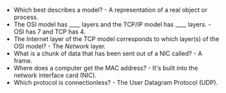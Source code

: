 
+ Which best describes a model? - A representation of a real object or process.
+ The OSI model has ____ layers and the TCP/IP model has ____ layers. - OSI has 7 and TCP has 4.
+ The Internet layer of the TCP model corresponds to which layer(s) of the OSI model? - The *Network* layer.
+ What is a chunk of data that has been sent out of a NIC called? - A frame.
+  Where does a computer get the MAC address? - It's built into the network interface card (NIC).
+ Which protocol is connectionless? - The User Datagram Protocol (UDP).
